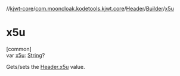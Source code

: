 //[kjwt-core](../../../../index.md)/[com.mooncloak.kodetools.kjwt.core](../../index.md)/[Header](../index.md)/[Builder](index.md)/[x5u](x5u.md)

# x5u

[common]\
var [x5u](x5u.md): [String](https://kotlinlang.org/api/latest/jvm/stdlib/kotlin/-string/index.html)?

Gets/sets the [Header.x5u](../x5u.md) value.

